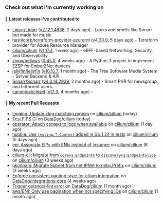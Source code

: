 ### Check out what I'm currently working on

#### 🔭 Latest releases I've contributed to

- [Lidarr/Lidarr](https://github.com/Lidarr/Lidarr) ([v2.12.1.4636](https://github.com/Lidarr/Lidarr/releases/tag/v2.12.1.4636), 2 days ago) - Looks and smells like Sonarr but made for music.
- [hashicorp/terraform-provider-azurerm](https://github.com/hashicorp/terraform-provider-azurerm) ([v4.30.0](https://github.com/hashicorp/terraform-provider-azurerm/releases/tag/v4.30.0), 5 days ago) - Terraform provider for Azure Resource Manager
- [cilium/cilium](https://github.com/cilium/cilium) ([v1.17.4](https://github.com/cilium/cilium/releases/tag/v1.17.4), 1 week ago) - eBPF-based Networking, Security, and Observability
- [zigpy/bellows](https://github.com/zigpy/bellows) ([0.45.0](https://github.com/zigpy/bellows/releases/tag/0.45.0), 4 weeks ago) - A Python 3 project to implement EZSP for EmberZNet devices
- [jellyfin/jellyfin](https://github.com/jellyfin/jellyfin) ([v10.10.7](https://github.com/jellyfin/jellyfin/releases/tag/v10.10.7), 1 month ago) - The Free Software Media System - Server Backend &amp; API
- [Sonarr/Sonarr](https://github.com/Sonarr/Sonarr) ([v4.0.14.2939](https://github.com/Sonarr/Sonarr/releases/tag/v4.0.14.2939), 2 months ago) - Smart PVR for newsgroup and bittorrent users.
- [canonical/chisel](https://github.com/canonical/chisel) ([v1.1.0](https://github.com/canonical/chisel/releases/tag/v1.1.0), 4 months ago) - 

#### 🔨 My recent Pull Requests

- [logging: Update klog matching regexp](https://github.com/cilium/cilium/pull/39748) on [cilium/cilium](https://github.com/cilium/cilium) (today)
- [Test FIPS CI](https://github.com/DataDog/cilium/pull/611) on [DataDog/cilium](https://github.com/DataDog/cilium) (today)
- [operator: Attach context to logs when available](https://github.com/cilium/cilium/pull/39728) on [cilium/cilium](https://github.com/cilium/cilium) (1 day ago)
- [hubble: Use `testing.T.Context` added in Go 1.24 in tests](https://github.com/cilium/cilium/pull/39675) on [cilium/cilium](https://github.com/cilium/cilium) (5 days ago)
- [eni: Associate EIPs with ENIs instead of instance](https://github.com/cilium/cilium/pull/39654) on [cilium/cilium](https://github.com/cilium/cilium) (6 days ago)
- [cilium-cli: Migrate from `corev1.Endpoints` to `discoveryv1.EndpointSlice`](https://github.com/cilium/cilium/pull/39364) on [cilium/cilium](https://github.com/cilium/cilium) (3 weeks ago)
- [pkg/ipam: Migrate Subnet from net.IPNet to netip.Prefix](https://github.com/cilium/cilium/pull/39335) on [cilium/cilium](https://github.com/cilium/cilium) (3 weeks ago)
- [Enforce consistent quoting style for cilium integration](https://github.com/DataDog/integrations-core/pull/20175) on [DataDog/integrations-core](https://github.com/DataDog/integrations-core) (4 weeks ago)
- [Trigger golangci-lint error](https://github.com/DataDog/cilium/pull/605) on [DataDog/cilium](https://github.com/DataDog/cilium) (1 month ago)
- [aws/ENI: Only use pagination when not specifying IDs](https://github.com/cilium/cilium/pull/39120) on [cilium/cilium](https://github.com/cilium/cilium) (1 month ago)
